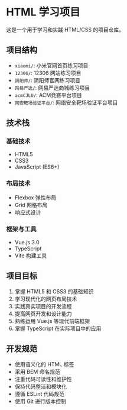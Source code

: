# HTML 学习项目

这是一个用于学习和实践 HTML/CSS 的项目仓库。

## 项目结构

- `xiaomi/`: 小米官网首页练习项目
- `12306/`: 12306 网站练习项目
- `阴阳师/`: 阴阳师官网练习项目
- `网易严选/`: 网易严选商城练习项目
- `acmCJLU/`: ACM竞赛平台项目
- `网安靶场验证平台/`: 网络安全靶场验证平台项目

## 技术栈

### 基础技术
- HTML5
- CSS3
- JavaScript (ES6+)

### 布局技术
- Flexbox 弹性布局
- Grid 网格布局
- 响应式设计

### 框架与工具
- Vue.js 3.0
- TypeScript
- Vite 构建工具

## 项目目标

1. 掌握 HTML5 和 CSS3 的基础知识
2. 学习现代化的网页布局技术
3. 实践真实项目的开发流程
4. 提高网页开发和设计能力
5. 熟练运用 Vue.js 等现代前端框架
6. 掌握 TypeScript 在实际项目中的应用

## 开发规范

- 使用语义化的 HTML 标签
- 采用 BEM 命名规范
- 注重代码可读性和维护性
- 保持代码整洁和模块化
- 遵循 ESLint 代码规范
- 使用 Git 进行版本控制

